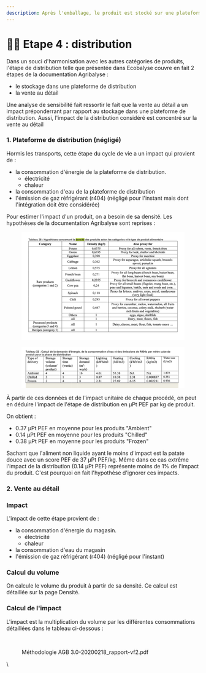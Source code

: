 ```yaml
---
description: Après l'emballage, le produit est stocké sur une plateforme de distribution
---
```


# 👷‍♀️ Etape 4 : distribution

Dans un souci d'harmonisation avec les autres catégories de produits, l'étape de distribution telle que présentée dans Ecobalyse couvre en fait 2 étapes de la documentation Agribalyse :

* le stockage dans une plateforme de distribution
* la vente au détail

Une analyse de sensibilité fait ressortir le fait que la vente au détail a un impact préponderrant par rapport au stockage dans une plateforme de distribution. Aussi, l'impact de la distribution considéré est concentré sur la vente au détail

### 1. Plateforme de distribution (négligé) <a href="#id-1.-plateforme-de-distribution-neglige" id="id-1.-plateforme-de-distribution-neglige"></a>

Hormis les transports, cette étape du cycle de vie a un impact qui provient de :

* la consommation d'énergie de la plateforme de distribution.
  * électricité
  * chaleur
* la consommation d'eau de la plateforme de distribution
* l'émission de gaz réfrigérant (r404) (négligé pour l'instant mais dont l'intégration doit être considérée)

Pour estimer l'impact d'un produit, on a besoin de sa densité. Les hypothèses de la documentation Agribalyse sont reprises :

<figure><img src="../../.gitbook/assets/image (354).png" alt=""><figcaption></figcaption></figure>

<figure><img src="../../.gitbook/assets/image2.png" alt=""><figcaption></figcaption></figure>

À partir de ces données et de l'impact unitaire de chaque procédé, on peut en déduire l'impact de l'étape de distribution en µPt PEF par kg de produit.

On obtient :

* 0.37 µPt PEF en moyenne pour les produits "Ambient"
* 0.14 µPt PEF en moyenne pour les produits "Chilled"
* 0.38 µPt PEF en moyenne pour les produits "Frozen"

Sachant que l'aliment non liquide ayant le moins d'impact est la patate douce avec un score PEF de 37 µPt PEF/kg. Même dans ce cas extrême l'impact de la distribution (0.14 µPt PEF) représente moins de 1% de l'impact du produit. C'est pourquoi on fait l'hypothèse d'ignorer ces impacts.

### 2. Vente au détail <a href="#id-2.-vente-au-detail" id="id-2.-vente-au-detail"></a>

### Impact <a href="#impact" id="impact"></a>

L'impact de cette étape provient de :

* la consommation d'énergie du magasin.
  * électricité
  * chaleur
* la consommation d'eau du magasin
* l'émission de gaz réfrigérant (r404) (négligé pour l'instant)

### Calcul du volume <a href="#calcul-du-volume" id="calcul-du-volume"></a>

On calcule le volume du produit à partir de sa densité. Ce calcul est détaillée sur la page Densité.

### Calcul de l'impact <a href="#calcul-de-limpact" id="calcul-de-limpact"></a>

L'impact est la multiplication du volume par les différentes consommations détaillées dans le tableau ci-dessous :

<figure><img src="https://fabrique-numerique.gitbook.io/~gitbook/image?url=https%3A%2F%2F3014938591-files.gitbook.io%2F%7E%2Ffiles%2Fv0%2Fb%2Fgitbook-x-prod.appspot.com%2Fo%2Fspaces%252FfA9H8AuabUDfceZJ9lm7%252Fuploads%252FEoprrFQcdZtJ2uZlrwRk%252Fimage.png%3Falt%3Dmedia%26token%3Dcd7f0ee4-d32a-4092-9ad2-61e4ca5fc9bb&#x26;width=768&#x26;dpr=4&#x26;quality=100&#x26;sign=2fba8df7&#x26;sv=2" alt=""><figcaption><p>Méthodologie AGB 3.0-20200218_rapport-vf2.pdf</p></figcaption></figure>







\
